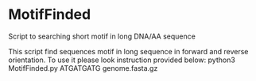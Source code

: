 # MotifFinded
Script to searching short motif in long DNA/AA sequence

This script find sequences motif in long sequence in forward and reverse orientation. To use it please look instruction provided below:
python3 MotifFinded.py ATGATGATG genome.fasta.gz

